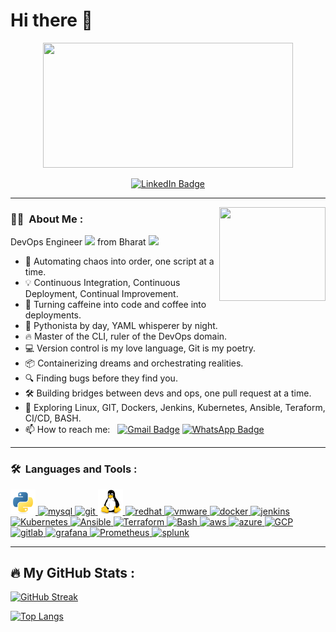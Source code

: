 # Hi there 👋
<div align="center">
<img src="https://akumeninc.com/wp-content/uploads/2020/02/Animation-1.gif" width="400" height="200"/>
</div>

<p align="center">
<a href="https://www.linkedin.com/in/manpreet-singh-ms/"><img src="https://img.shields.io/badge/LinkedIn-blue?style=for-the-badge&logo=linkedin&logoColor=white" alt="LinkedIn Badge"></a>

---

<img align="right" height="150" width="170" alt="" src="https://mir-s3-cdn-cf.behance.net/project_modules/max_1200/06f21a161921919.63cd7887d0a70.gif" />

### :man_technologist: &nbsp;About Me :
DevOps Engineer <img src="https://www.svgrepo.com/show/273732/gears-setup.svg" width="30"> from Bharat <img src="https://www.svgrepo.com/show/401651/flag-for-india.svg" width="30">
- 🚀 Automating chaos into order, one script at a time.
- 💡 Continuous Integration, Continuous Deployment, Continual Improvement.
- 🔧 Turning caffeine into code and coffee into deployments.
- 🐍 Pythonista by day, YAML whisperer by night.
- 🔥 Master of the CLI, ruler of the DevOps domain.
- 💻 Version control is my love language, Git is my poetry.
- 📦 Containerizing dreams and orchestrating realities.
- 🔍 Finding bugs before they find you.
- 🛠️ Building bridges between devs and ops, one pull request at a time.
- 🌱 Exploring Linux, GIT, Dockers, Jenkins, Kubernetes, Ansible, Teraform, CI/CD, BASH.
- 📫 How to reach me: &nbsp; 
<a href="mailto:manpreet.singh.ms.tech@gmail.com"><img src="https://img.shields.io/badge/Gmail-white?style=flat&logo=Gmail&logoColor=red" alt="Gmail Badge"></a>
[![WhatsApp Badge](https://img.shields.io/badge/WhatsApp-green?style=flat&logo=WhatsApp&logoColor=white)](https://wa.me/8800931978)

---

### 🛠 &nbsp;Languages and Tools :
<p align="left"> 

<a href="https://www.python.org" target="_blank" rel="noreferrer"> <img src="https://raw.githubusercontent.com/devicons/devicon/master/icons/python/python-original.svg" alt="python" width="40" height="40"/> </a>
<a href="https://www.mysql.com/" target="_blank" rel="noreferrer"> <img src="https://symbols.getvecta.com/stencil_28/61_sql-database-generic.90b41636a8.svg" alt="mysql" width="40" height="40"/> </a>
<a href="https://git-scm.com/" target="_blank" rel="noreferrer"> <img src="https://www.vectorlogo.zone/logos/git-scm/git-scm-icon.svg" alt="git" width="40" height="40"/> </a>
<a href="https://www.linux.org/" target="_blank" rel="noreferrer"> <img src="https://raw.githubusercontent.com/devicons/devicon/master/icons/linux/linux-original.svg" alt="linux" width="40" height="40"/> </a> 
<a href="https://www.redhat.com/" target="_blank" rel="noreferrer"> <img src="https://www.svgrepo.com/show/355193/redhat.svg" alt="redhat" width="40" height="40"/> </a>
<a href="https://www.vmware.com/" target="_blank" rel="noreferrer"> <img src="https://img.icons8.com/?size=256&id=sFFBQN8kzSOS&format=png" alt="vmware" width="40" height="40"/> </a>
<a href="https://www.docker.com//" target="_blank" rel="noreferrer"> <img src="https://www.svgrepo.com/show/331370/docker.svg" alt="docker" width="40" height="40"/> </a>
<a href="https://www.jenkins.io/" target="_blank" rel="noreferrer"> <img src="https://www.svgrepo.com/show/373699/jenkins.svg" alt="jenkins" width="40" height="40"/> </a>
<a href="https://kubernetes.io/" target="_blank" rel="noreferrer"> <img src="https://www.svgrepo.com/show/376331/kubernetes.svg" alt="Kubernetes" width="40" height="40"/> </a>
<a href="https://www.ansible.com/" target="_blank" rel="noreferrer"> <img src="https://www.svgrepo.com/show/373429/ansible.svg" alt="Ansible" width="40" height="40"/> </a>
<a href="https://www.terraform.io/" target="_blank" rel="noreferrer"> <img src="https://www.svgrepo.com/show/374122/terraform.svg" alt="Terraform" width="40" height="40"/> </a>
<a href="https://www.gnu.org/software/bash/" target="_blank" rel="noreferrer"> <img src="https://www.svgrepo.com/show/353478/bash-icon.svg" alt="Bash" width="40" height="40"/> </a>
<a href="https://aws.amazon.com/console/" target="_blank" rel="noreferrer"> <img src="https://www.svgrepo.com/show/376356/aws.svg" alt="aws" width="40" height="40"/> </a>
<a href="https://portal.azure.com/" target="_blank" rel="noreferrer"> <img src="https://www.svgrepo.com/show/448274/azure.svg" alt="azure" width="40" height="40"/> </a>
<a href="https://cloud.google.com/" target="_blank" rel="noreferrer"> <img src="https://www.svgrepo.com/show/353805/google-cloud.svg" alt="GCP" width="40" height="40"/> </a>
<a href="https://about.gitlab.com/" target="_blank" rel="noreferrer"> <img src="https://www.svgrepo.com/show/448226/gitlab.svg" alt="gitlab" width="40" height="40"/> </a>
<a href="https://grafana.com/" target="_blank" rel="noreferrer"> <img src="https://www.svgrepo.com/show/353829/grafana.svg" alt="grafana" width="40" height="40"/> </a>
<a href="https://prometheus.io/" target="_blank" rel="noreferrer"> <img src="https://www.svgrepo.com/show/374008/prometheus.svg" alt="Prometheus" width="40" height="40"/> </a>
<a href="https://www.splunk.com/" target="_blank" rel="noreferrer"> <img src="https://iconape.com/wp-content/png_logo_vector/splunk-logo.png" alt="splunk" width="40" height="40"/> </a>

</p>

---



## :fire: My GitHub Stats :


<p align="center">
  
[![GitHub Streak](https://streak-stats.demolab.com/?user=manpreet-singh-ms&theme=vision-friendly-dark)](https://git.io/streak-stats)


[![Top Langs](https://github-readme-stats.vercel.app/api/top-langs/?username=Manpreet-Singh-MS&layout=compact&theme=vision-friendly-dark)](https://github.com/ManpreetSinghMaspr/github-readme-stats)

</p>

